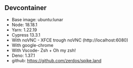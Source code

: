 ## Devcontainer

- Base image: ubuntu:lunar
- Node: 18.18.1
- Yarn: 1.22.19
- Cypress 13.3.1
- With noVNC - XFCE trough noVNC (http://localhost:6080)
- With google-chrome
- With Vscode- Zsh + Oh my zsh!
- Deno: 1.37.1
- github: https://github.com/zerdos/spike.land
